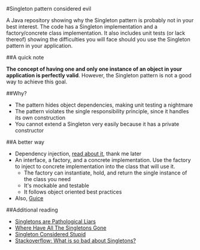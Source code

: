 #Singleton pattern considered evil

A Java repository showing why the Singleton pattern is probably not in your best interest.  The code has
a Singleton implementation and a factory/concrete class implementation. It also includes unit tests 
(or lack thereof) showing the difficulties you will face should you use 
the Singleton pattern in your application.

##A quick note

**The concept of having one and only one instance of an object in your application is perfectly valid**. However, 
the Singleton pattern is not a good way to achieve this goal.

##Why?

* The pattern hides object dependencies, making unit testing a nightmare
* The pattern violates the single responsibility principle, since it handles its own construction
* You cannot extend a Singleton very easily because it has a private constructor

##A better way

* Dependency injection, [read about it](http://en.wikipedia.org/wiki/Dependency_injection), thank me later
* An interface, a factory, and a concrete implementation. Use the factory to inject to concrete implementation into 
the class that will use it.
  * The factory can instantiate, hold, and return the single instance of the class you need
  * It's mockable and testable
  * It follows object oriented best practices
* Also, [Guice](http://code.google.com/p/google-guice/)

##Additional reading
* [Singletons are Pathological Liars](http://misko.hevery.com/2008/08/17/singletons-are-pathological-liars/)
* [Where Have All The Singletons Gone](http://misko.hevery.com/2008/08/21/where-have-all-the-singletons-gone/)
* [Singleton Considered Stupid](https://sites.google.com/site/steveyegge2/singleton-considered-stupid)
* [Stackoverflow: What is so bad about Singletons?](http://stackoverflow.com/questions/137975/what-is-so-bad-about-singletons)